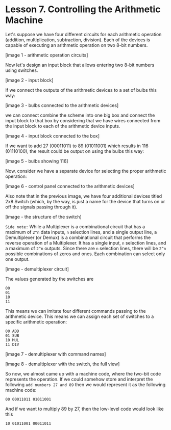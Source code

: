 # Lesson 7. Controlling the Arithmetic Machine

Let's suppose we have four different circuits for each arithmetic operation (addition, multiplication, subtraction, division). Each of the devices is capable of executing an arithmetic operation on two 8-bit numbers.

[image 1 - arithmetic operation circuits]

Now let's design an input block that allows entering two 8-bit numbers using switches.

[image 2 - input block]

If we connect the outputs of the arithmetic devices to a set of bulbs this way:

[image 3 - bulbs connected to the arithmetic devices]

we can connect combine the scheme into one big box and connect the input block to that box by considering that we have wires connected from the input block to each of the arithmetic device inputs.

[image 4 - input block connected to the box]

If we want to add 27 (00011011) to 89 (01011001) which results in 116 (01110100), the result could be output on using the bulbs this way:

[image 5 - bulbs showing 116]

Now, consider we have a separate device for selecting the proper arithmetic operation:

[image 6 - control panel connected to the arithmetic devices]

Also note that in the previous image, we have four additional devices titled 2x8 Switch (which, by the way, is just a name for the device that turns on or off the signals passing through it).

[image - the structure of the switch]

`Side note:`
While a Multiplexer is a combinational circuit that has a maximum of `2^n` data inputs, `n` selection lines, and a single output line, a Demultiplexer (or Demux) is a combinational circuit that performs the reverse operation of a Multiplexer. It has a single input, `n` selection lines, and a maximum of `2^n` outputs. 
Since there are `n` selection lines, there will be `2^n` possible combinations of zeros and ones. Each combination can select only one output. 

[image - demultiplexer circuit]

The values generated by the switches are 
```
00
01
10
11
```

This means we can imitate four different commands passing to the arithmetic device. This means we can assign each set of switches to a specific arithmetic operation:
```
00 ADD
01 SUB
10 MUL
11 DIV
```

[image 7 - demultiplexer with command names]

[image 8 - demultiplexer with the switch, the full view]

So now, we almost came up with a machine code, where the two-bit code represents the operation. If we could somehow store and interpret the following 
`add numbers 27 and 89` then we would represent it as the following machine code:
```
00 00011011 01011001
```

And if we want to multiply 89 by 27, then the low-level code would look like this
```
10 01011001 00011011
```

